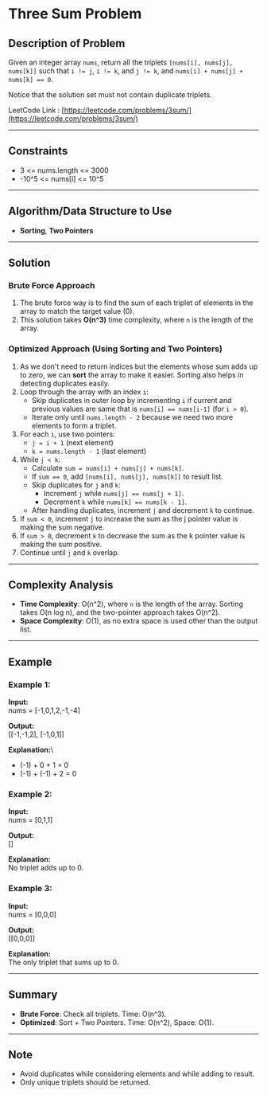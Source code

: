
# Three Sum Problem

## Description of Problem

Given an integer array `nums`, return all the triplets `[nums[i], nums[j], nums[k]]` such that `i != j`, `i != k`, and `j != k`, and `nums[i] + nums[j] + nums[k] == 0`.

Notice that the solution set must not contain duplicate triplets.

LeetCode Link : [https://leetcode.com/problems/3sum/](https://leetcode.com/problems/3sum/)

---

## Constraints

- 3 <= nums.length <= 3000
- -10^5 <= nums[i] <= 10^5

---

## Algorithm/Data Structure to Use

- **Sorting**, **Two Pointers**

---

## Solution

### Brute Force Approach

1. The brute force way is to find the sum of each triplet of elements in the array to match the target value (0).
2. This solution takes **O(n^3)** time complexity, where `n` is the length of the array.

### Optimized Approach (Using Sorting and Two Pointers)

1. As we don't need to return indices but the elements whose sum adds up to zero, we can **sort** the array to make it easier. Sorting also helps in detecting duplicates easily.
2. Loop through the array with an index `i`:
   - Skip duplicates in outer loop by incrementing `i` if current and previous values are same that is `nums[i] == nums[i-1]` (for `i > 0`).
   - Iterate only until `nums.length - 2` because we need two more elements to form a triplet.
3. For each `i`, use two pointers:
   - `j = i + 1` (next element)
   - `k = nums.length - 1` (last element)
4. While `j < k`:
   - Calculate `sum = nums[i] + nums[j] + nums[k]`.
   - If `sum == 0`, add `[nums[i], nums[j], nums[k]]` to result list.
   - Skip duplicates for `j` and `k`:
     - Increment `j` while `nums[j] == nums[j + 1]`.
     - Decrement `k` while `nums[k] == nums[k - 1]`.
   - After handling duplicates, increment `j` and decrement `k` to continue.
5. If `sum < 0`, increment `j` to increase the sum as the j pointer value is making the sum negative.
6. If `sum > 0`, decrement `k` to decrease the sum as the k pointer value is making the sum positive.
7. Continue until `j` and `k` overlap.

---

## Complexity Analysis

- **Time Complexity**: O(n^2), where `n` is the length of the array. Sorting takes O(n log n), and the two-pointer approach takes O(n^2).
- **Space Complexity**: O(1), as no extra space is used other than the output list.

---

## Example

### Example 1:

**Input:**\
nums = [-1,0,1,2,-1,-4]

**Output:**\
[[-1,-1,2], [-1,0,1]]

**Explanation:**\
- (-1) + 0 + 1 = 0
- (-1) + (-1) + 2 = 0

### Example 2:

**Input:**\
nums = [0,1,1]

**Output:**\
[]

**Explanation:**\
No triplet adds up to 0.

### Example 3:

**Input:**\
nums = [0,0,0]

**Output:**\
[[0,0,0]]

**Explanation:**\
The only triplet that sums up to 0.

---

## Summary

- **Brute Force**: Check all triplets. Time: O(n^3).
- **Optimized**: Sort + Two Pointers. Time: O(n^2), Space: O(1).

---

## Note

- Avoid duplicates while considering elements and while adding to result.
- Only unique triplets should be returned.
